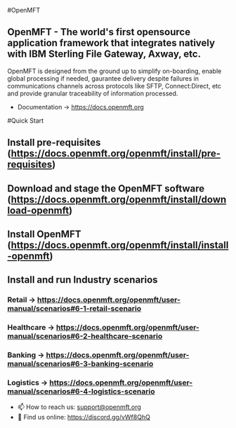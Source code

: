 #OpenMFT

## OpenMFT - The world's first opensource application framework that integrates natively with IBM Sterling File Gateway, Axway, etc. 

OpenMFT is designed from the ground up to simplify on-boarding, enable global processing if needed, gaurantee delivery despite failures in communications channels across protocols like SFTP, Connect:Direct, etc and provide granular traceability of information processed.

- Documentation -> https://docs.openmft.org

#Quick Start 
## Install pre-requisites (https://docs.openmft.org/openmft/install/pre-requisites)
## Download and stage the OpenMFT software (https://docs.openmft.org/openmft/install/download-openmft)
## Install OpenMFT (https://docs.openmft.org/openmft/install/install-openmft)
## Install and run Industry scenarios
### Retail -> https://docs.openmft.org/openmft/user-manual/scenarios#6-1-retail-scenario
### Healthcare -> https://docs.openmft.org/openmft/user-manual/scenarios#6-2-healthcare-scenario
### Banking -> https://docs.openmft.org/openmft/user-manual/scenarios#6-3-banking-scenario
### Logistics -> https://docs.openmft.org/openmft/user-manual/scenarios#6-4-logistics-scenario
 
- 📫 How to reach us: support@openmft.org
- 💬 Find us online: https://discord.gg/vWf8QhQ
